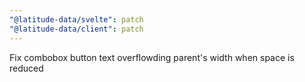 ```yaml
---
"@latitude-data/svelte": patch
"@latitude-data/client": patch
---
```


Fix combobox button text overflowding parent's width when space is reduced
